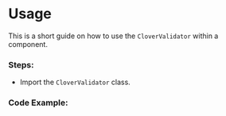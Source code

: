 # Usage

This is a short guide on how to use the `CloverValidator` within a component.

### Steps:

- Import the `CloverValidator` class.

### Code Example:

```js
```
